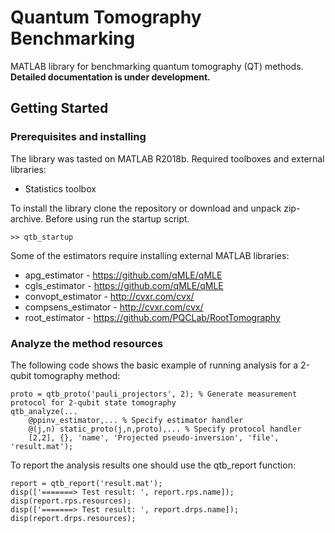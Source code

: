 # Quantum Tomography Benchmarking

MATLAB library for benchmarking quantum tomography (QT) methods. **Detailed documentation is under development.**

## Getting Started

### Prerequisites and installing

The library was tasted on MATLAB R2018b. Required toolboxes and external libraries:
* Statistics toolbox

To install the library clone the repository or download and unpack zip-archive. Before using run the startup script.

```
>> qtb_startup
```

Some of the estimators require installing external MATLAB libraries:
* apg_estimator - https://github.com/qMLE/qMLE
* cgls_estimator - https://github.com/qMLE/qMLE
* convopt_estimator - http://cvxr.com/cvx/
* compsens_estimator - http://cvxr.com/cvx/
* root_estimator - https://github.com/PQCLab/RootTomography

### Analyze the method resources

The following code shows the basic example of running analysis for a 2-qubit tomography method:

```
proto = qtb_proto('pauli_projectors', 2); % Generate measurement protocol for 2-qubit state tomography
qtb_analyze(...
    @ppinv_estimator,... % Specify estimator handler
    @(j,n) static_proto(j,n,proto),... % Specify protocol handler
    [2,2], {}, 'name', 'Projected pseudo-inversion', 'file', 'result.mat');
```

To report the analysis results one should use the qtb_report function:

```
report = qtb_report('result.mat');
disp(['=======> Test result: ', report.rps.name]);
disp(report.rps.resources);
disp(['=======> Test result: ', report.drps.name]);
disp(report.drps.resources);
```